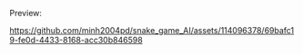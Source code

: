 Preview:

https://github.com/minh2004pd/snake_game_AI/assets/114096378/69bafc19-fe0d-4433-8168-acc30b846598

